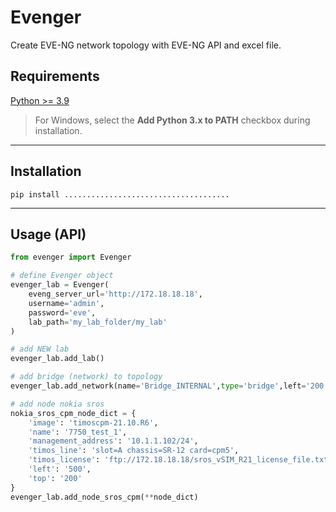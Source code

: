 # Evenger
Create EVE-NG network topology with EVE-NG API and excel file.

## Requirements

[Python >= 3.9](https://www.python.org/downloads/)

> For Windows, select the **Add Python 3.x to PATH** checkbox during installation.

---

## Installation

```
pip install .....................................
```

---

## Usage (API)

```py
from evenger import Evenger

# define Evenger object
evenger_lab = Evenger(
    eveng_server_url='http://172.18.18.18',
    username='admin',
    password='eve',
    lab_path='my_lab_folder/my_lab'
)
```

```py
# add NEW lab
evenger_lab.add_lab()
```

```py
# add bridge (network) to topology
evenger_lab.add_network(name='Bridge_INTERNAL',type='bridge',left='200',top='200')
```

```py
# add node nokia sros
nokia_sros_cpm_node_dict = {
    'image': 'timoscpm-21.10.R6',
    'name': '7750_test_1',
    'management_address': '10.1.1.102/24',
    'timos_line': 'slot=A chassis=SR-12 card=cpm5',
    'timos_license': 'ftp://172.18.18.18/sros_vSIM_R21_license_file.txt',
    'left': '500',
    'top': '200'
}
evenger_lab.add_node_sros_cpm(**node_dict)
```



```
